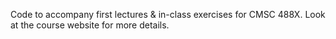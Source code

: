 Code to accompany first lectures & in-class exercises for CMSC 488X.
Look at the course website for more details.
